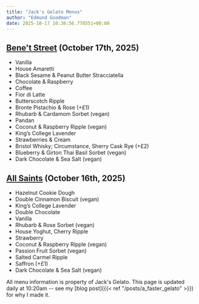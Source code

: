 ```yaml
---
title: "Jack's Gelato Menus"
author: "Edmund Goodman"
date: 2025-10-17 10:36:56.778551+00:00
---
```


## [Bene't Street](https://www.jacksgelato.com/bene-t-street-menu) (October 17th, 2025)

- Vanilla
- House Amaretti
- Black Sesame & Peanut Butter Stracciatella
- Chocolate & Raspberry
- Coffee
- Fior di Latte
- Butterscotch Ripple
- Bronte Pistachio & Rose (+£1)
- Rhubarb & Cardamom Sorbet (vegan)
- Pandan
- Coconut & Raspberry Ripple (vegan)
- King’s College Lavender
- Strawberries & Cream
- Bristol Whisky; Circumstance, Sherry Cask Rye (+£2)
- Blueberry & Girton Thai Basil Sorbet (vegan)
- Dark Chocolate & Sea Salt (vegan)


## [All Saints](https://www.jacksgelato.com/all-saints-menu) (October 16th, 2025)

- Hazelnut Cookie Dough
- Double Cinnamon Biscuit (vegan)
- King’s College Lavender
- Double Chocolate
- Vanilla
- Rhubarb & Rose Sorbet (vegan)
- House Yoghut, Cherry Ripple
- Strawberry
- Coconut & Raspberry Ripple (vegan)
- Passion Fruit Sorbet (vegan)
- Salted Carmel Ripple
- Saffron (+£1)
- Dark Chocolate & Sea Salt (vegan)

All menu information is property of Jack's Gelato. This page is
updated daily at 10:20am -- see my
[blog post]({{< ref "/posts/a_faster_gelato" >}}) for why I made it.
